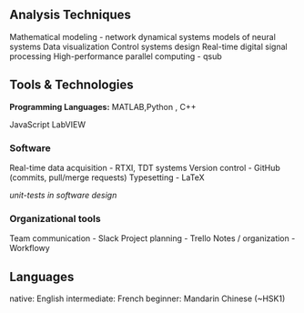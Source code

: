 ## Analysis Techniques

Mathematical modeling - network dynamical systems models of neural systems
Data visualization
Control systems design
Real-time digital signal processing
High-performance parallel computing - qsub

## Tools & Technologies

**Programming Languages:** MATLAB,Python , C++

JavaScript
LabVIEW

### Software
Real-time data acquisition - RTXI, TDT systems
Version control - GitHub (commits, pull/merge requests)
Typesetting - LaTeX

_unit-tests in software design_

### Organizational tools

 Team communication - Slack
 Project planning - Trello
 Notes / organization - Workflowy


## Languages
native: English
intermediate: French
beginner: Mandarin Chinese (~HSK1)
